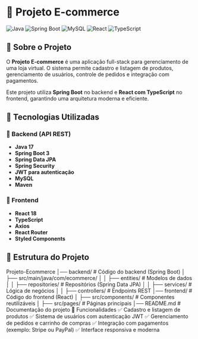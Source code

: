 # 🛒 Projeto E-commerce

![Java](https://img.shields.io/badge/Java-17-orange)
![Spring Boot](https://img.shields.io/badge/Spring%20Boot-3.0-brightgreen)
![MySQL](https://img.shields.io/badge/MySQL-Database-lightblue)
![React](https://img.shields.io/badge/React-18-blue)
![TypeScript](https://img.shields.io/badge/TypeScript-5.0-blue)

## 📌 Sobre o Projeto

O **Projeto E-commerce** é uma aplicação full-stack para gerenciamento de uma loja virtual. O sistema permite cadastro e listagem de produtos, gerenciamento de usuários, controle de pedidos e integração com pagamentos.  

Este projeto utiliza **Spring Boot** no backend e **React com TypeScript** no frontend, garantindo uma arquitetura moderna e eficiente.

## 🚀 Tecnologias Utilizadas

### 🔹 Backend (API REST)
- **Java 17**
- **Spring Boot 3**
- **Spring Data JPA**
- **Spring Security**
- **JWT para autenticação**
- **MySQL**
- **Maven**

### 🔹 Frontend
- **React 18**
- **TypeScript**
- **Axios**
- **React Router**
- **Styled Components**

## 📂 Estrutura do Projeto
Projeto-Ecommerce │── backend/ # Código do backend (Spring Boot) │ ├── src/main/java/com/ecommerce/ │ │ ├── entities/ # Modelos de dados │ │ ├── repositories/ # Repositórios (Spring Data JPA) │ │ ├── services/ # Lógica de negócios │ │ ├── controllers/ # Endpoints REST │── frontend/ # Código do frontend (React) │ ├── src/components/ # Componentes reutilizáveis │ ├── src/pages/ # Páginas principais │── README.md # Documentação do projeto
📌 Funcionalidades
✅ Cadastro e listagem de produtos
✅ Sistema de usuários com autenticação JWT
✅ Gerenciamento de pedidos e carrinho de compras
✅ Integração com pagamentos (exemplo: Stripe ou PayPal)
✅ Interface responsiva e moderna

